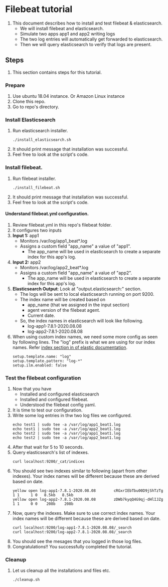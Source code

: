 # Filebeat tutorial
1. This document describes how to install and test filebeat & elasticsearch.
    * We will install filebeat and elasticsearch.
    * Simulate two apps app1 and app2 writing logs
    * The two log entries will automatically get forwarded to elasticsearch.
    * Then we will query elasticsearch to verify that logs are present.

## Steps
1. This section contains steps for this tutorial.

### Prepare
1. Use ubuntu 18.04 instance. Or Amazon Linux instance
2. Clone this repo.
3. Go to repo's directory.

### Install Elasticsearch
1. Run elasticsearch installer.
    ```
    ./install_elasticsearch.sh
    ```
2. It should print message that installation was successful.
3. Feel free to look at the script's code.

### Install filebeat.
1. Run filebeat installer.
    ```
    ./install_filebeat.sh
    ```
2. It should print message that installation was successful.
3. Feel free to look at the script's code.

#### Understand filebeat.yml configuration.
1. Review filebeat.yml in this repo's filebeat folder.
2. It configures two inputs
3. **Input 1:** app1
    * Monitors /var/log/app1_beat*.log
    * Assigns a custom field "app_name" a value of "app1".
        - The app_name will be used in elasticsearch to create a separate index for this app's log.
4. **Input 2:** app2
    * Monitors /var/log/app2_beat*.log
    * Assigns a custom field "app_name" a value of "app2".
        - The app_name will be used in elasticsearch to create a separate index for this app's log.
5. **Elasticsearch Output**: Look at "output.elasticsearch:" section.
    * The logs will be sent to local elasticsearch running on port 9200.
    * The index name will be created based on
        - app_name (that we assigned in the input section)
        - agent version of the filebeat agent.
        - Current date.
    * So, the index names in elasticsearch will look like following.
        - log-app1-7.8.1-2020.08.08
        - log-app2-7.8.1-2020.08.08
6. When using custom index names, we need some more config as seen by following lines. The "log" prefix is what we are using for our index names. Refer [index section in of elastic documentation](https://www.elastic.co/guide/en/beats/filebeat/current/elasticsearch-output.html#index-option-es).
    ```
    setup.template.name: "log"
    setup.template.pattern: "log-*"
    setup.ilm.enabled: false
    ```

### Test the filebeat configuration
1. Now that you have
    * Installed and configured elasticsearch
    * Installed and configured filebeat.
    * Understood the filebeat config yaml.
2. It is time to test our configuration.
3. Write some log entries in thw two log files we configured.
    ```
    echo test1 | sudo tee -a /var/log/app1_beat1.log
    echo test1 | sudo tee -a /var/log/app2_beat1.log
    echo test2 | sudo tee -a /var/log/app1_beat1.log
    echo test2 | sudo tee -a /var/log/app2_beat1.log
    ```
4. After that wait for 5 to 10 seconds.
5. Query elasticsearch's list of indexes.
    ```
    curl localhost:9200/_cat/indices
    ```
6. You should see two indexes similar to following (apart from other indexes). Your index names will be different because these are derived based on date.
    ```
    yellow open log-app1-7.8.1-2020.08.08        cRGxrIEbTbu00D9jShTzTg 1 1     1 0   8.5kb   8.5kb
    yellow open log-app2-7.8.1-2020.08.08        zDWb7kyqQ4G9qj-dHlIJZg 1 1     0 0    208b    208b
    ```
7. Now, query the indexes. Make sure to use correct index names. Your index names will be different because these are derived based on date.
    ```
    curl localhost:9200/log-app1-7.8.1-2020.08.08/_search
    curl localhost:9200/log-app2-7.8.1-2020.08.08/_search
    ```
8. You should see the mesages that you logged in those log files.
9. Congratulations!! You successfully completed the tutorial.

### Cleanup
1. Let us cleanup all the installations and files etc.
    ```
    ./cleanup.sh
    ```
